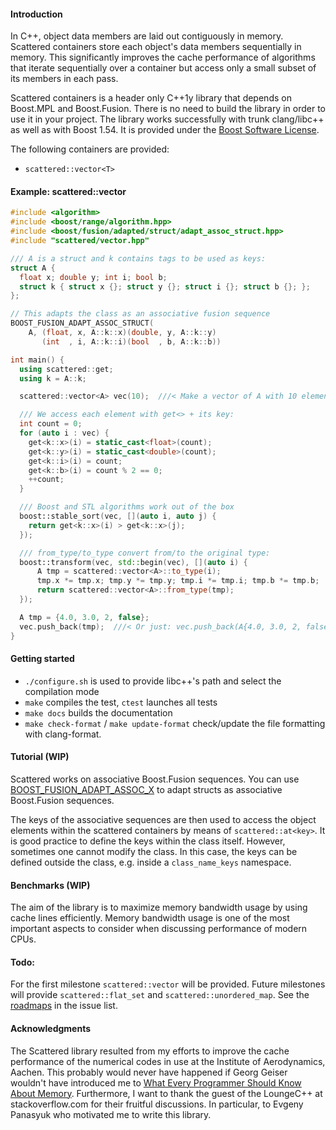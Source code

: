 #### Introduction

In C++, object data members are laid out contiguously in memory. Scattered
containers store each object's data members sequentially in memory. This
significantly improves the cache performance of algorithms that iterate
sequentially over a container but access only a small subset of its members in
each pass.

Scattered containers is a header only C++1y library that depends on Boost.MPL
and Boost.Fusion. There is no need to build the library in order to use it in
your project. The library works successfully with trunk clang/libc++ as well
as with Boost 1.54. It is provided under the [Boost Software
License](http://www.boost.org/LICENSE_1_0.txt).

The following containers are provided:

- `scattered::vector<T>`

#### Example: scattered::vector<T>

```c++
#include <algorithm>
#include <boost/range/algorithm.hpp>
#include <boost/fusion/adapted/struct/adapt_assoc_struct.hpp>
#include "scattered/vector.hpp"

/// A is a struct and k contains tags to be used as keys:
struct A {
  float x; double y; int i; bool b;
  struct k { struct x {}; struct y {}; struct i {}; struct b {}; };
};

// This adapts the class as an associative fusion sequence
BOOST_FUSION_ADAPT_ASSOC_STRUCT(
    A, (float, x, A::k::x)(double, y, A::k::y)
       (int  , i, A::k::i)(bool  , b, A::k::b))

int main() {
  using scattered::get;
  using k = A::k;

  scattered::vector<A> vec(10);  ///< Make a vector of A with 10 elements

  /// We access each element with get<> + its key:
  int count = 0;
  for (auto i : vec) {
    get<k::x>(i) = static_cast<float>(count);
    get<k::y>(i) = static_cast<double>(count);
    get<k::i>(i) = count;
    get<k::b>(i) = count % 2 == 0;
    ++count;
  }

  /// Boost and STL algorithms work out of the box
  boost::stable_sort(vec, [](auto i, auto j) {
    return get<k::x>(i) > get<k::x>(j);
  });

  /// from_type/to_type convert from/to the original type:
  boost::transform(vec, std::begin(vec), [](auto i) {
      A tmp = scattered::vector<A>::to_type(i);
      tmp.x *= tmp.x; tmp.y *= tmp.y; tmp.i *= tmp.i; tmp.b *= tmp.b;
      return scattered::vector<A>::from_type(tmp);
  });

  A tmp = {4.0, 3.0, 2, false};
  vec.push_back(tmp);  ///< Or just: vec.push_back(A{4.0, 3.0, 2, false});
}
```

#### Getting started
 - `./configure.sh` is used to provide libc++'s path and select the compilation
 mode
 - `make` compiles the test, `ctest` launches all tests
 - `make docs` builds the documentation
 - `make check-format` / `make update-format` check/update the file formatting
    with clang-format.

#### Tutorial (WIP)

Scattered works on associative Boost.Fusion sequences. You can use
[BOOST_FUSION_ADAPT_ASSOC_X](http://www.boost.org/doc/libs/1_55_0/libs/fusion/doc/html/fusion/adapted.html)
to adapt structs as associative Boost.Fusion sequences.

The keys of the associative sequences are then used to access the object
elements within the scattered containers by means of `scattered::at<key>`.
It is good practice to define the keys within the class itself. However,
sometimes one cannot modify the class. In this case, the keys can be defined
outside the class, e.g. inside a `class_name_keys` namespace.

#### Benchmarks (WIP)

The aim of the library is to maximize memory bandwidth usage by using cache
lines efficiently. Memory bandwidth usage is one of the most important aspects
to consider when discussing performance of modern CPUs.

#### Todo:

For the first milestone `scattered::vector` will be provided. Future milestones
will provide `scattered::flat_set` and `scattered::unordered_map`. See the
[roadmaps](https://github.com/gnzlbg/scattered/issues) in the issue list.

#### Acknowledgments

The Scattered library resulted from my efforts to improve the cache performance
of the numerical codes in use at the Institute of Aerodynamics, Aachen. This
probably would never have happened if Georg Geiser wouldn't have introduced me
to [What Every Programmer Should Know About
Memory](http://people.freebsd.org/~lstewart/articles/cpumemory.pdf). Furthermore,
I want to thank the guest of the LoungeC++ at stackoverflow.com for their
fruitful discussions. In particular, to Evgeny Panasyuk who motivated me to
write this library.

